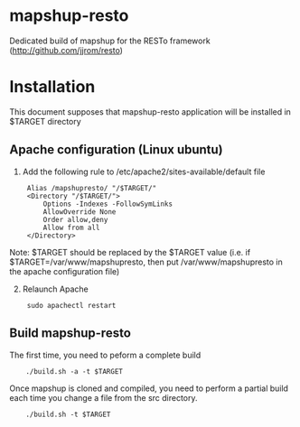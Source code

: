 mapshup-resto
=============

Dedicated build of mapshup for the RESTo framework (http://github.com/jjrom/resto)

Installation
============

This document supposes that mapshup-resto application will be installed in $TARGET directory

Apache configuration (Linux ubuntu)
--------------------------------------

1. Add the following rule to /etc/apache2/sites-available/default file

        Alias /mapshupresto/ "/$TARGET/"
        <Directory "/$TARGET/">
            Options -Indexes -FollowSymLinks
            AllowOverride None
            Order allow,deny
            Allow from all
        </Directory>

Note: $TARGET should be replaced by the $TARGET value (i.e. if $TARGET=/var/www/mapshupresto, then put /var/www/mapshupresto in the apache configuration file)

2. Relaunch Apache

        sudo apachectl restart

Build mapshup-resto
-------------------

The first time, you need to peform a complete build

        ./build.sh -a -t $TARGET

Once mapshup is cloned and compiled, you need to perform a partial build each time you change a file from the src directory.

        ./build.sh -t $TARGET
